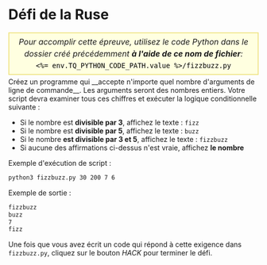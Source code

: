 # Défi de la Ruse

<style>
.py-script-info {
  font-size: 16px;
  text-align: center;
  background-color: #FFFFE0;
  border: 2px solid #F0E68C;
  padding: 5px;
  line-height: 1.5em;
  margin: 5px 0;
  font-style: italic;
}

.py-script-info span {
  font-style: normal;
  color: #000;
}
</style>
<div class="py-script-info">
  Pour accomplir cette épreuve, utilisez le code Python dans le dossier créé précédemment <b>à l'aide de ce nom de fichier</b>:
  <br/>
  <code><span><%= env.TQ_PYTHON_CODE_PATH.value %>/fizzbuzz.py</span></code>
</div>
Créez un programme qui __accepte n'importe quel nombre d'arguments de ligne de commande__. Les arguments seront des nombres entiers. Votre script devra examiner tous ces chiffres et exécuter la logique conditionnelle suivante&nbsp;:

* Si le nombre est __divisible par&nbsp;3__, affichez le texte&nbsp;: `fizz`
* Si le nombre est __divisible par&nbsp;5__, affichez le texte&nbsp;: `buzz`
* Si le nombre __est divisible par 3 et 5__, affichez le texte&nbsp;: `fizzbuzz`
* Si aucune des affirmations ci-dessus n'est vraie, affichez __le nombre__

Exemple d'exécution de script&nbsp;:

```bash
python3 fizzbuzz.py 30 200 7 6
```

Exemple de sortie&nbsp;:

```bash
fizzbuzz
buzz
7
fizz
```

Une fois que vous avez écrit un code qui répond à cette exigence dans `fizzbuzz.py`, cliquez sur le bouton *HACK* pour terminer le défi.